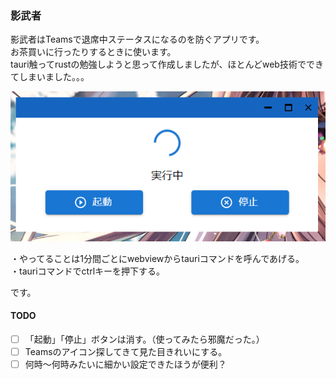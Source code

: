 ### 影武者　　
影武者はTeamsで退席中ステータスになるのを防ぐアプリです。  
お茶買いに行ったりするときに使います。  
tauri触ってrustの勉強しようと思って作成しましたが、ほとんどweb技術でできてしまいました。。。

![実行中の様子](docs/img/running.png)

・やってることは1分間ごとにwebviewからtauriコマンドを呼んであげる。  
・tauriコマンドでctrlキーを押下する。  

です。

#### TODO

- [ ] 「起動」「停止」ボタンは消す。（使ってみたら邪魔だった。）
- [ ] Teamsのアイコン探してきて見た目きれいにする。
- [ ] 何時～何時みたいに細かい設定できたほうが便利？
